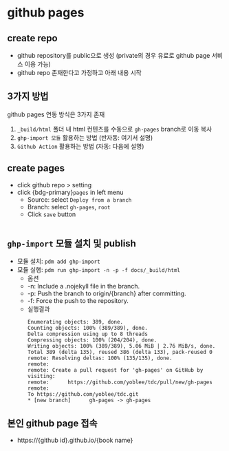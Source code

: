 # github pages

## create repo
* github repository를 public으로 생성 (private의 경우 유료로 github page 서비스 이용 가능)
* github repo 존재한다고 가정하고 아래 내용 시작
  
## 3가지 방법
github pages 연동 방식은 3가지 존재
1) `_build/html` 폴더 내 html 컨텐츠를 수동으로 `gh-pages` branch로 이동 복사
2) `ghp-import 모듈` 활용하는 방법 (반자동: 여기서 설명)
3) `Github Action` 활용하는 방법 (자동: 다음에 설명)

## create pages
* click github repo > setting
* click {bdg-primary}`pages` in left menu
  * Source: select `Deploy from a branch`
  * Branch: select `gh-pages`, `root`
  * Click `save` button
    ```{figure} ./img/ghp_01.png

## `ghp-import` 모듈 설치 및 publish
* 모듈 설치: `pdm add ghp-import`
* 모듈 실행: `pdm run ghp-import -n -p -f docs/_build/html`
  * 옵션
  * -n: Include a .nojekyll file in the branch.
  * -p: Push the branch to origin/{branch} after committing.
  * -f: Force the push to the repository.
  * 실행결과
    ```none
    Enumerating objects: 389, done.
    Counting objects: 100% (389/389), done.
    Delta compression using up to 8 threads
    Compressing objects: 100% (204/204), done.
    Writing objects: 100% (389/389), 5.06 MiB | 2.76 MiB/s, done.
    Total 389 (delta 135), reused 386 (delta 133), pack-reused 0
    remote: Resolving deltas: 100% (135/135), done.
    remote: 
    remote: Create a pull request for 'gh-pages' on GitHub by visiting:
    remote:      https://github.com/yoblee/tdc/pull/new/gh-pages
    remote: 
    To https://github.com/yoblee/tdc.git
    * [new branch]      gh-pages -> gh-pages
    ``` 

## 본인 github page 접속
* https://{github id}.github.io/{book name}


